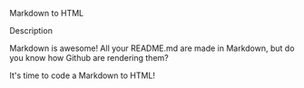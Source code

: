 Markdown to HTML

Description

Markdown is awesome! All your README.md are made in Markdown, but do you know how Github are rendering them?

It's time to code a Markdown to HTML!
